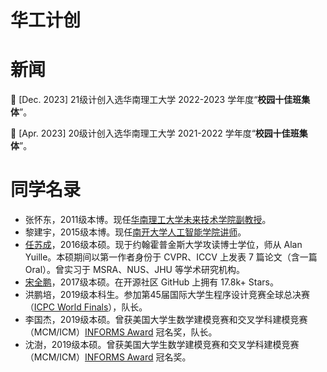 # 华工计创

# 新闻

🎉 [Dec. 2023] 21级计创入选华南理工大学 2022-2023 学年度“**校园十佳班集体**”。

🎉 [Apr. 2023] 20级计创入选华南理工大学 2021-2022 学年度“**校园十佳班集体**”。

# 同学名录

* 张怀东，2011级本博。现任[华南理工大学未来技术学院副教授](https://www2.scut.edu.cn/ft/2021/1102/c29779a495444/page.htm)。
* 黎建宇，2015级本博。现任[南开大学人工智能学院讲师](https://ici.nankai.edu.cn/info/1004/1006.htm)。
* [任苏成](https://oliverrensu.github.io/)，2016级本硕。现于约翰霍普金斯大学攻读博士学位，师从 Alan Yuille。本硕期间以第一作者身份于 CVPR、ICCV 上发表 7 篇论文（含一篇 Oral）。曾实习于 MSRA、NUS、JHU 等学术研究机构。
* [宋全鹏](https://github.com/songquanpeng)，2017级本硕。在开源社区 GitHub 上拥有 17.8k+ Stars。
* 洪鹏培，2019级本科生。参加第45届国际大学生程序设计竞赛全球总决赛（[ICPC World Finals](https://www2.scut.edu.cn/cs/2022/0921/c22279a481497/page.htm)），队长。
* 李国杰，2019级本硕。曾获美国大学生数学建模竞赛和交叉学科建模竞赛（MCM/ICM）[INFORMS Award](https://www2.scut.edu.cn/cs/2022/0518/c22279a471129/page.htm) 冠名奖，队长。
* 沈澍，2019级本硕。曾获美国大学生数学建模竞赛和交叉学科建模竞赛（MCM/ICM）[INFORMS Award](https://www2.scut.edu.cn/cs/2022/0518/c22279a471129/page.htm) 冠名奖。
